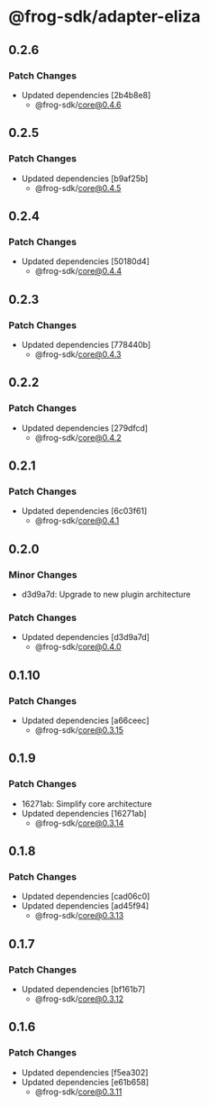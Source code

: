 # @frog-sdk/adapter-eliza

## 0.2.6

### Patch Changes

- Updated dependencies [2b4b8e8]
  - @frog-sdk/core@0.4.6

## 0.2.5

### Patch Changes

- Updated dependencies [b9af25b]
  - @frog-sdk/core@0.4.5

## 0.2.4

### Patch Changes

- Updated dependencies [50180d4]
  - @frog-sdk/core@0.4.4

## 0.2.3

### Patch Changes

- Updated dependencies [778440b]
  - @frog-sdk/core@0.4.3

## 0.2.2

### Patch Changes

- Updated dependencies [279dfcd]
  - @frog-sdk/core@0.4.2

## 0.2.1

### Patch Changes

- Updated dependencies [6c03f61]
  - @frog-sdk/core@0.4.1

## 0.2.0

### Minor Changes

- d3d9a7d: Upgrade to new plugin architecture

### Patch Changes

- Updated dependencies [d3d9a7d]
  - @frog-sdk/core@0.4.0

## 0.1.10

### Patch Changes

- Updated dependencies [a66ceec]
  - @frog-sdk/core@0.3.15

## 0.1.9

### Patch Changes

- 16271ab: Simplify core architecture
- Updated dependencies [16271ab]
  - @frog-sdk/core@0.3.14

## 0.1.8

### Patch Changes

- Updated dependencies [cad06c0]
- Updated dependencies [ad45f94]
  - @frog-sdk/core@0.3.13

## 0.1.7

### Patch Changes

- Updated dependencies [bf161b7]
  - @frog-sdk/core@0.3.12

## 0.1.6

### Patch Changes

- Updated dependencies [f5ea302]
- Updated dependencies [e61b658]
  - @frog-sdk/core@0.3.11
